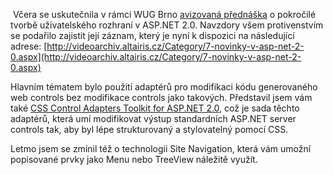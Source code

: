 <!-- dcterms:identifier = aspnetcz#97 -->
<!-- dcterms:title = Záznam včerejší přednášky o pokročilé tvorbě GUI v ASP.NET -->
<!-- dcterms:abstract = Včera se uskutečnila v rámci WUG Brno avizovaná přednáška o pokročilé tvorbě uživatelského rozhraní v ASP.NET 2.0. Navzdory všem protivenstvím se podařilo zajistit její záznam, který je nyní k dispozici. -->
<!-- np9:categoryId = 6 -->
<!-- x4w:category = Akce a události -->
<!-- np9:authorId = 1 -->
<!-- np9:authorEmail = michal.valasek@altairis.cz -->
<!-- dcterms:creator = Michal Altair Valášek -->
<!-- dcterms:created = 2006-06-09T07:59:35.933+02:00 -->
<!-- dcterms:dateAccepted = 2006-06-09T07:59:35.933+02:00 -->

 Včera se uskutečnila v rámci WUG Brno [avizovaná přednáška](https://www.aspnet.cz/Articles/94-pozvanka-na-prednasku-pokrocila-tvorba-uzivatelskeho-rozhrani-v-asp-net-2-0-aktualizovano.aspx) o pokročilé tvorbě uživatelského rozhraní v ASP.NET 2.0. Navzdory všem protivenstvím se podařilo zajistit její záznam, který je nyní k dispozici na následující adrese: [http://videoarchiv.altairis.cz/Category/7-novinky-v-asp-net-2-0.aspx](http://videoarchiv.altairis.cz/Category/7-novinky-v-asp-net-2-0.aspx) 

Hlavním tématem bylo použití adaptérů pro modifikaci kódu generovaného web controls bez modifikace controls jako takových. Představil jsem vám také [CSS Control Adapters Toolkit for ASP.NET 2.0](http://www.asp.net/CSSAdapters/), což je sada těchto adaptérů, která umí modifikovat výstup standardních ASP.NET server controls tak, aby byl lépe strukturovaný a stylovatelný pomocí CSS.

Letmo jsem se zmínil též o technologii Site Navigation, která vám umožní popisované prvky jako Menu nebo TreeView náležitě využít.